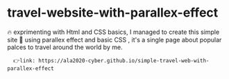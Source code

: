 # travel-website-with-parallex-effect

🔥 exprimenting with Html and CSS basics, I managed to create this simple site 💯 using parallex effect and basic CSS , it's a single page about popular palces to travel around the world by me.

      👉link: https://ala2020-cyber.github.io/simple-travel-web-with-parallex-effect
